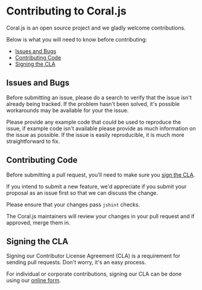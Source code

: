 # <a name="contributing_to_coral"></a> Contributing to Coral.js

Coral.js is an open source project and we gladly welcome contributions.

Below is what you will need to know before contributing:

* [Issues and Bugs](#issues)
* [Contributing Code](#contributing_code)
* [Signing the CLA](#cla)


## <a name="issues"></a> Issues and Bugs

Before submitting an issue, please do a search to verify that the issue isn't already being tracked.  If the problem hasn't been solved, it's possible workarounds may be available for your the issue.

Please provide any example code that could be used to reproduce the issue, if example code isn't available please provide as much information on the issue as possible.  If the issue is easily reproducible, it is much more straightforward to fix.


## <a name="contributing_code"></a> Contributing Code

Before submitting a pull request, you'll need to make sure you [sign the CLA](#cla).

If you intend to submit a new feature, we'd appreciate if you submit your proposal as an issue first so that we can discuss the change.

Please ensure that your changes pass `jshint` checks.

The Coral.js maintainers will review your changes in your pull request and if approved, merge them in.


## <a name="cla"></a> Signing the CLA

Signing our Contributor License Agreement (CLA) is a requirement for sending pull requests.  Don't worry, it's an easy process.

For individual or corporate contributions, signing our CLA can be done using our [online form](https://lockerdome.com/cla).
